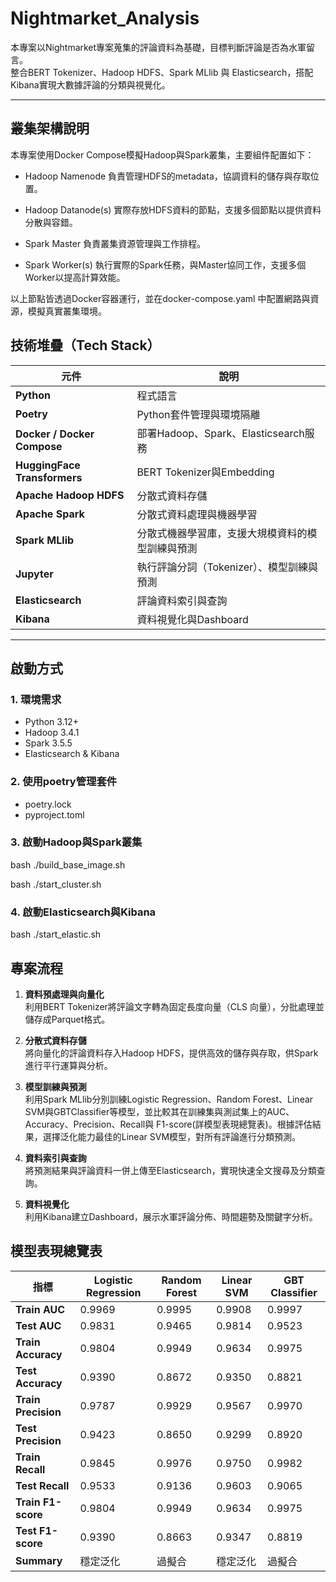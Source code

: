 ﻿# Nightmarket_Analysis
本專案以Nightmarket專案蒐集的評論資料為基礎，目標判斷評論是否為水軍留言。  
整合BERT Tokenizer、Hadoop HDFS、Spark MLlib 與 Elasticsearch，搭配Kibana實現大數據評論的分類與視覺化。

---

## 叢集架構說明
本專案使用Docker Compose模擬Hadoop與Spark叢集，主要組件配置如下：

- Hadoop Namenode
負責管理HDFS的metadata，協調資料的儲存與存取位置。

- Hadoop Datanode(s)
實際存放HDFS資料的節點，支援多個節點以提供資料分散與容錯。

- Spark Master
負責叢集資源管理與工作排程。

- Spark Worker(s)
執行實際的Spark任務，與Master協同工作，支援多個Worker以提高計算效能。

以上節點皆透過Docker容器運行，並在docker-compose.yaml 中配置網路與資源，模擬真實叢集環境。

## 技術堆疊（Tech Stack）

| 元件                        | 說明                              |
|-----------------------------|----------------------------------|
| **Python**                  | 程式語言                          |
| **Poetry**                  | Python套件管理與環境隔離           |
| **Docker / Docker Compose** | 部署Hadoop、Spark、Elasticsearch服務 |
| **HuggingFace Transformers**| BERT Tokenizer與Embedding       |
| **Apache Hadoop HDFS**      | 分散式資料存儲                     |
| **Apache Spark**            | 分散式資料處理與機器學習            |
| **Spark MLlib**             | 分散式機器學習庫，支援大規模資料的模型訓練與預測|
| **Jupyter**                 | 執行評論分詞（Tokenizer）、模型訓練與預測 |
| **Elasticsearch**           | 評論資料索引與查詢                  |
| **Kibana**                  | 資料視覺化與Dashboard             |

---

## 啟動方式

### 1. 環境需求

- Python 3.12+
- Hadoop 3.4.1 
- Spark 3.5.5
- Elasticsearch & Kibana

### 2. 使用poetry管理套件

- poetry.lock
- pyproject.toml


### 3. 啟動Hadoop與Spark叢集

bash ./build_base_image.sh

bash ./start_cluster.sh

### 4. 啟動Elasticsearch與Kibana

bash ./start_elastic.sh

## 專案流程

1. **資料預處理與向量化**  
   利用BERT Tokenizer將評論文字轉為固定長度向量（CLS 向量），分批處理並儲存成Parquet格式。

2. **分散式資料存儲**  
   將向量化的評論資料存入Hadoop HDFS，提供高效的儲存與存取，供Spark進行平行運算與分析。

3. **模型訓練與預測**  
   利用Spark MLlib分別訓練Logistic Regression、Random Forest、Linear SVM與GBTClassifier等模型，並比較其在訓練集與測試集上的AUC、Accuracy、Precision、Recall與 F1-score(詳模型表現總覽表)。根據評估結果，選擇泛化能力最佳的Linear SVM模型，對所有評論進行分類預測。

4. **資料索引與查詢**  
   將預測結果與評論資料一併上傳至Elasticsearch，實現快速全文搜尋及分類查詢。

5. **資料視覺化**  
   利用Kibana建立Dashboard，展示水軍評論分佈、時間趨勢及關鍵字分析。

## 模型表現總覽表

| 指標             | Logistic Regression | Random Forest | Linear SVM | GBT Classifier |
|------------------|---------------------|----------------|-------------|----------------|
| **Train AUC**        | 0.9969              | 0.9995         | 0.9908      | 0.9997         |
| **Test AUC**         | 0.9831              | 0.9465         | 0.9814      | 0.9523         |
| **Train Accuracy**   | 0.9804              | 0.9949         | 0.9634      | 0.9975         |
| **Test Accuracy**    | 0.9390              | 0.8672         | 0.9350      | 0.8821         |
| **Train Precision**  | 0.9787              | 0.9929         | 0.9567      | 0.9970         |
| **Test Precision**   | 0.9423              | 0.8650         | 0.9299      | 0.8920         |
| **Train Recall**     | 0.9845              | 0.9976         | 0.9750      | 0.9982         |
| **Test Recall**      | 0.9533              | 0.9136         | 0.9603      | 0.9065         |
| **Train F1-score**   | 0.9804              | 0.9949         | 0.9634      | 0.9975         |
| **Test F1-score**    | 0.9390              | 0.8663         | 0.9347      | 0.8819         |
| **Summary**          | 穩定泛化            | 過擬合         | 穩定泛化    | 過擬合         |
